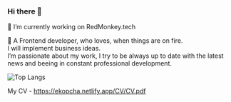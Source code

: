 ### Hi there 👋

🔭 I’m currently working on RedMonkey.tech

💬 A Frontend developer, who loves, when things are on fire. <br />
I will implement business ideas. <br />
I’m passionate about my work, I try to be always up to date with the latest news and beeing in constant professional development. <br />

![Top Langs](https://github-readme-stats.vercel.app/api/top-langs/?username=erikkopcha&layout=compact)

My CV - https://ekopcha.netlify.app/CV/CV.pdf

<!-- https://github.com/anuraghazra/github-readme-stats -->
